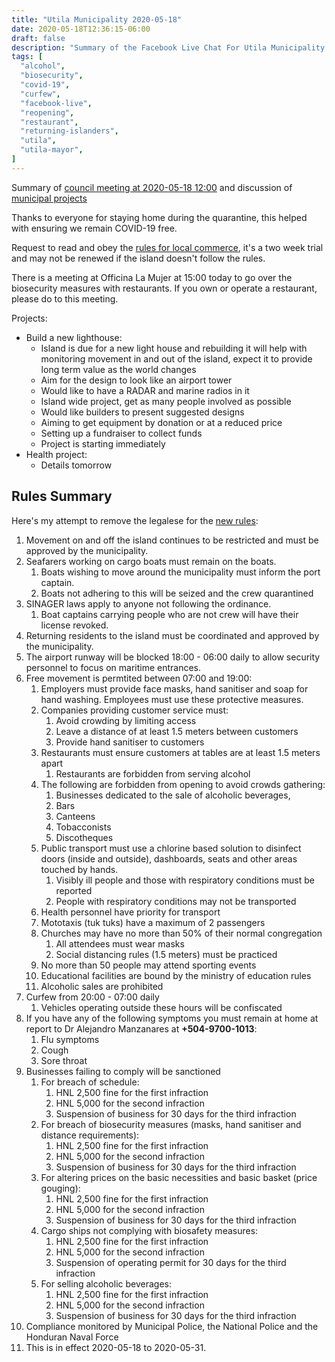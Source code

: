 ```yaml
---
title: "Utila Municipality 2020-05-18"
date: 2020-05-18T12:36:15-06:00
draft: false
description: "Summary of the Facebook Live Chat For Utila Municipality at 2020-05-18 12:00"
tags: [
  "alcohol",
  "biosecurity",
  "covid-19",
  "curfew",
  "facebook-live",
  "reopening",
  "restaurant",
  "returning-islanders",
  "utila",
  "utila-mayor",
]
---
```


Summary of [council meeting at 2020-05-18 12:00](https://www.facebook.com/328195770717532/videos/920602075031635/) and discussion of [municipal projects](https://www.facebook.com/328195770717532/videos/1160484530972150/)

Thanks to everyone for staying home during the quarantine, this helped with
ensuring we remain COVID-19 free.

Request to read and obey the [rules for local
commerce](https://www.facebook.com/permalink.php?story_fbid=1292449427625490&id=328195770717532),
it's a two week trial and may not be renewed if the island doesn't follow the
rules.

There is a meeting at Officina La Mujer at 15:00 today to go over the
biosecurity measures with restaurants. If you own or operate a restaurant,
please do to this meeting.

Projects:
* Build a new lighthouse:
  * Island is due for a new light house and rebuilding it will help with
    monitoring movement in and out of the island, expect it to provide long
    term value as the world changes
  * Aim for the design to look like an airport tower
  * Would like to have a RADAR and marine radios in it
  * Island wide project, get as many people involved as possible
  * Would like builders to present suggested designs
  * Aiming to get equipment by donation or at a reduced price
  * Setting up a fundraiser to collect funds
  * Project is starting immediately
* Health project:
  * Details tomorrow

Rules Summary
-------------

Here's my attempt to remove the legalese for the [new
rules](https://www.facebook.com/permalink.php?story_fbid=1292449427625490&id=328195770717532):

1. Movement on and off the island continues to be restricted and must be
   approved by the municipality.
2. Seafarers working on cargo boats must remain on the boats.
   1. Boats wishing to move around the municipality must inform the port
      captain.
   2. Boats not adhering to this will be seized and the crew quarantined
3. SINAGER laws apply to anyone not following the ordinance.
   1. Boat captains carrying people who are not crew will have their license
      revoked.
4. Returning residents to the island must be coordinated and approved by the
   municipality.
5. The airport runway will be blocked 18:00 - 06:00 daily to allow security
   personnel to focus on maritime entrances.
6. Free movement is permtited between 07:00 and 19:00:
   1. Employers must provide face masks, hand sanitiser and soap for hand
      washing. Employees must use these protective measures.
   2. Companies providing customer service must:
      1. Avoid crowding by limiting access
      2. Leave a distance of at least 1.5 meters between customers
      3. Provide hand sanitiser to customers
   3. Restaurants must ensure customers at tables are at least 1.5 meters apart
      1. Restaurants are forbidden from serving alcohol
   4. The following are forbidden from opening to avoid crowds gathering:
      1. Businesses dedicated to the sale of alcoholic beverages,
      2. Bars
      3. Canteens
      4. Tobacconists
      5. Discotheques
   5. Public transport must use a chlorine based solution to disinfect doors
       (inside and outside), dashboards, seats and other areas touched by hands.
      1. Visibly ill people and those with respiratory conditions must be
         reported
      2. People with respiratory conditions may not be transported
   6. Health personnel have priority for transport
   7. Mototaxis (tuk tuks) have a maximum of 2 passengers
   8. Churches may have no more than 50% of their normal congregation
      1. All attendees must wear masks
      2. Social distancing rules (1.5 meters) must be practiced
   9. No more than 50 people may attend sporting events
   10. Educational facilities are bound by the ministry of education rules
   11. Alcoholic sales are prohibited
7. Curfew from 20:00 - 07:00 daily
   1. Vehicles operating outside these hours will be confiscated
8. If you have any of the following symptoms you must remain at home at report
   to Dr Alejandro Manzanares at **+504-9700-1013**:
   1. Flu symptoms
   2. Cough
   3. Sore throat
9. Businesses failing to comply will be sanctioned
   1. For breach of schedule:
      1. HNL 2,500 fine for the first infraction
      2. HNL 5,000 for the second infraction
      3. Suspension of business for 30 days for the third infraction
   2. For breach of biosecurity measures (masks, hand sanitiser and distance
      requirements):
      1. HNL 2,500 fine for the first infraction
      2. HNL 5,000 for the second infraction
      3. Suspension of business for 30 days for the third infraction
   3. For altering prices on the basic necessities and basic basket (price
      gouging):
      1. HNL 2,500 fine for the first infraction
      2. HNL 5,000 for the second infraction
      3. Suspension of business for 30 days for the third infraction
   4. Cargo ships not complying with biosafety measures:
      1. HNL 2,500 fine for the first infraction
      2. HNL 5,000 for the second infraction
      3. Suspension of operating permit for 30 days for the third infraction
   5. For selling alcoholic beverages:
      1. HNL 2,500 fine for the first infraction
      2. HNL 5,000 for the second infraction
      3. Suspension of business for 30 days for the third infraction
10. Compliance monitored by Municipal Police, the National Police and the
    Honduran Naval Force
11. This is in effect 2020-05-18 to 2020-05-31.
